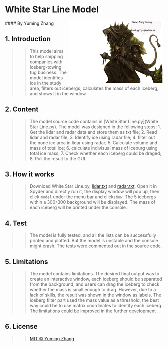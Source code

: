 # White Star Line Model
<img class='nolazy' style='float:right;' src="Skaven4.png" width="300" height="200" />
#### By Yuming Zhang
<br>

## 1. Introduction
>> This model aims to help shipping companies with iceberg-towing tug business. The model identifies ice in the study area, filters out icebergs, calculates the mass of each iceberg, and shows it in the window.


## 2. Content
>> The model source code contains in [White Star Line.py](White Star Line.py). The model was designed in the following steps: 1. Get the lidar and radar data and store them as txt file; 2. Read lidar and radar file; 3. Identify ice using radar file; 4. filter out the none ice area in lidar using radar; 5. Calculate volume and mass of total ice; 6. calculate indivisual mass of iceburg using total ice mass; 7. Check whether each iceberg could be draged; 8. Pull the result to the GUI.

## 3. How it works
>> Download White Star Line.py, [lidar.txt](lidar.txt) and [radar.txt](radar.txt). Open it in Spyder and directly run it, the display window will pop up, then click `model` under the menu bar and click`show`. The 5 icebergs within a 300`*`300 background will be displayed. The mass of each iceberg will be printed under the console.

## 4. Test
>> The model is fully tested, and all the lists can be successfully printed and plotted. But the model is unstable and the console might crash. The tests were commented out in the source code.

## 5. Limitations
>> The model contains limitations. The desired final output was to create an interactive window, each iceberg should be separated from the background, and users can drag the iceberg to check whether the mass is small enough to drag. However, due to a lack of skills, the result was shown in the window as labels. The iceberg  filter part used the mass value as a threshold, the best way could be to use matrix coordinates to identify each iceberg. The limitations could be improved in the further development



## 6. License
>> [MIT © Yuming Zhang](LICENSE)
